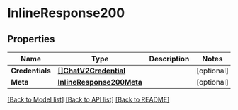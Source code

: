 # InlineResponse200

## Properties

Name | Type | Description | Notes
------------ | ------------- | ------------- | -------------
**Credentials** | [**[]ChatV2Credential**](chat.v2.credential.md) |  | [optional] 
**Meta** | [**InlineResponse200Meta**](inline_response_200_meta.md) |  | [optional] 

[[Back to Model list]](../README.md#documentation-for-models) [[Back to API list]](../README.md#documentation-for-api-endpoints) [[Back to README]](../README.md)


